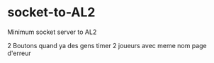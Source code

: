 # socket-to-AL2
Minimum socket server to AL2

2 Boutons quand ya des gens
timer
2 joueurs avec meme nom
page d'erreur